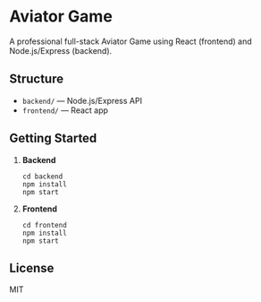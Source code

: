 # Aviator Game

A professional full-stack Aviator Game using React (frontend) and Node.js/Express (backend).

## Structure

- `backend/` — Node.js/Express API
- `frontend/` — React app

## Getting Started

1. **Backend**
   ```
   cd backend
   npm install
   npm start
   ```

2. **Frontend**
   ```
   cd frontend
   npm install
   npm start
   ```

## License

MIT
